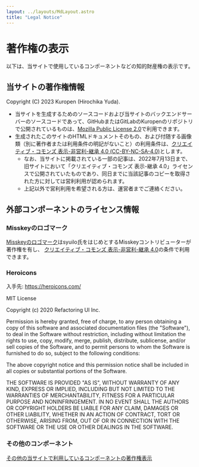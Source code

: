 ```yaml
---
layout: ../layouts/MdLayout.astro
title: "Legal Notice"
---
```

# 著作権の表示
以下は、当サイトで使用しているコンポーネントなどの知的財産権の表示です。

## 当サイトの著作権情報
Copyright (C) 2023 Kuropen (Hirochika Yuda).

- 当サイトを生成するためのソースコードおよび当サイトのバックエンドサーバーのソースコードであって、GitHubまたはGitLabのKuropenのリポジトリで公開されているものは、[Mozilla Public License 2.0](https://www.mozilla.org/en-US/MPL/2.0/)で利用できます。
- 生成されたこのサイトのHTMLドキュメントそのもの、および付随する画像類（別に著作者または利用条件の明記がないこと）の利用条件は、[クリエイティブ・コモンズ 表示-非営利-継承 4.0 (CC-BY-NC-SA-4.0)](https://creativecommons.org/licenses/by-nc-sa/4.0/)とします。
    - なお、当サイトに掲載されている一部の記事は、2022年7月13日まで、旧サイトにおいて「クリエイティブ・コモンズ 表示-継承 4.0」ライセンスで公開されていたものであり、同日までに当該記事のコピーを取得された方に対しては営利利用が認められます。
    - 上記以外で営利利用を希望される方は、運営者までご連絡ください。

## 外部コンポーネントのライセンス情報

### Misskeyのロゴマーク
[Misskeyのロゴマーク](https://misskey-hub.net/appendix/assets.html)はsyuilo氏をはじめとするMisskeyコントリビューターが著作権を有し、
[クリエイティブ・コモンズ 表示-非営利-継承 4.0](https://creativecommons.org/licenses/by-nc-sa/4.0/)の条件で利用できます。

### Heroicons
入手先: https://heroicons.com/

MIT License

Copyright (c) 2020 Refactoring UI Inc.

Permission is hereby granted, free of charge, to any person obtaining a copy
of this software and associated documentation files (the "Software"), to deal
in the Software without restriction, including without limitation the rights
to use, copy, modify, merge, publish, distribute, sublicense, and/or sell
copies of the Software, and to permit persons to whom the Software is
furnished to do so, subject to the following conditions:

The above copyright notice and this permission notice shall be included in all
copies or substantial portions of the Software.

THE SOFTWARE IS PROVIDED "AS IS", WITHOUT WARRANTY OF ANY KIND, EXPRESS OR
IMPLIED, INCLUDING BUT NOT LIMITED TO THE WARRANTIES OF MERCHANTABILITY,
FITNESS FOR A PARTICULAR PURPOSE AND NONINFRINGEMENT. IN NO EVENT SHALL THE
AUTHORS OR COPYRIGHT HOLDERS BE LIABLE FOR ANY CLAIM, DAMAGES OR OTHER
LIABILITY, WHETHER IN AN ACTION OF CONTRACT, TORT OR OTHERWISE, ARISING FROM,
OUT OF OR IN CONNECTION WITH THE SOFTWARE OR THE USE OR OTHER DEALINGS IN THE
SOFTWARE.

### その他のコンポーネント

[その他の当サイトで利用しているコンポーネントの著作権表示](/licenses.txt)
